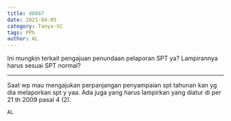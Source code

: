 ```yaml
---
title: 48887
date: 2021-04-05
category: Tanya-SC
tags: PPh
author: AL
---
```


Ini mungkin terkait pengajuan penundaan pelaporan SPT ya? Lampirannya harus sesuai SPT normal?

---

Saat wp mau mengajukan perpanjangan penyampaian spt tahunan kan yg dia melaporkan spt y yaa. Ada juga yang harus lampirkan yang diatur di per 21 th 2009 pasal 4 (2).

`AL`
